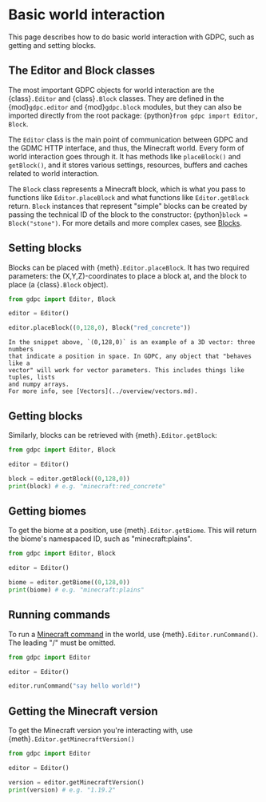 # Basic world interaction

This page describes how to do basic world interaction with GDPC, such as getting
and setting blocks.

<!-- ## The Editor class

In GDPC, All forms of world interaction go through the {class}`.Editor` class --
it serves as the main point of communication between GDPC and the GDMC HTTP
interface, and thus, the Minecraft world. It has methods like
`placeBlock()` and `getBlock()`,
and it stores various settings, resources, buffers and caches related to world
interaction.

The `Editor` class is central to most of GDPC, and as such, it is involved in
many other documentation topics besides this one. This topic page will only
describe its basic functionality. For more specialized features, refer to the
corresponding topic pages or the [API reference](#editor).

The `Editor` class is defined in the {mod}`gdpc.editor` module, but it can also
be imported directly from the root package: {python}`from gdpc import Editor`. -->


## The Editor and Block classes

The most important GDPC objects for world interaction are the {class}`.Editor`
and {class}`.Block` classes.
They are defined in the {mod}`gdpc.editor` and {mod}`gdpc.block`
modules, but they can also be imported directly from the root package:
{python}`from gdpc import Editor, Block`.

The `Editor` class is the main point of communication between GDPC and
the GDMC HTTP interface, and thus, the Minecraft world. Every form of world
interaction goes through it. It has methods like
`placeBlock()` and `getBlock()`,
and it stores various settings, resources, buffers and caches related to world
interaction.

<!-- The `Editor` class is central to most of GDPC, and as such, it is involved in
many other overview topics besides this one. This overview page will only
describe its basic functionality. For more specialized features, refer to the
corresponding overview pages or the [API reference](#editor). -->

The `Block` class represents a Minecraft block, which is what you pass
to functions like `Editor.placeBlock` and what functions like
`Editor.getBlock` return. `Block` instances that represent "simple" blocks can
be created by passing the technical ID of the block to the constructor:
{python}`block = Block("stone")`. For more details and more complex cases, see
[Blocks](#advanced-blocks).


## Setting blocks

Blocks can be placed with {meth}`.Editor.placeBlock`. It has two required
parameters: the (X,Y,Z)-coordinates to place a block at, and the
block to place (a {class}`.Block` object).

```python
from gdpc import Editor, Block

editor = Editor()

editor.placeBlock((0,128,0), Block("red_concrete"))
```

```{note}
In the snippet above, `(0,128,0)` is an example of a 3D vector: three numbers
that indicate a position in space. In GDPC, any object that "behaves like a
vector" will work for vector parameters. This includes things like tuples, lists
and numpy arrays.
For more info, see [Vectors](../overview/vectors.md).
```


## Getting blocks

Similarly, blocks can be retrieved with {meth}`.Editor.getBlock`:

```python
from gdpc import Editor, Block

editor = Editor()

block = editor.getBlock((0,128,0))
print(block) # e.g. "minecraft:red_concrete"
```


## Getting biomes

To get the biome at a position, use {meth}`.Editor.getBiome`. This will return
the biome's namespaced ID, such as "minecraft:plains".

```python
from gdpc import Editor, Block

editor = Editor()

biome = editor.getBiome((0,128,0))
print(biome) # e.g. "minecraft:plains"
```


## Running commands

To run a [Minecraft command](https://minecraft.fandom.com/wiki/Commands) in the
world, use {meth}`.Editor.runCommand()`. The leading "/" must be omitted.

```python
from gdpc import Editor

editor = Editor()

editor.runCommand("say hello world!")
```


## Getting the Minecraft version

To get the Minecraft version you're interacting with, use
{meth}`.Editor.getMinecraftVersion()`

```python
from gdpc import Editor

editor = Editor()

version = editor.getMinecraftVersion()
print(version) # e.g. "1.19.2"
```


<!-- ## Checking the connection to the GDMC HTTP interface

... -->

